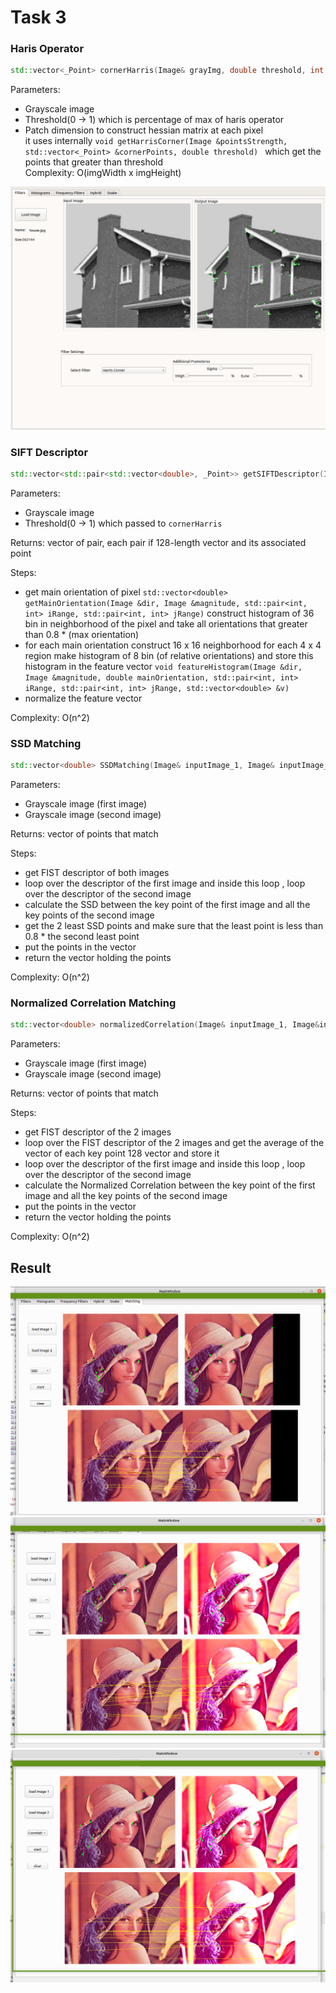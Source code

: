 # Task 3
### Haris Operator
```c++
std::vector<_Point> cornerHarris(Image& grayImg, double threshold, int patchDim = 3)
```
Parameters:
* Grayscale image
* Threshold(0 -> 1) which is percentage of max of haris operator
* Patch dimension to construct hessian matrix at each pixel<br>
  it uses internally ```void getHarrisCorner(Image &pointsStrength, std::vector<_Point> &cornerPoints, double threshold) ```
  which get the points that greater than threshold
  <br>
  Complexity: O(imgWidth x imgHeight)

![](Resources/images/image1.png)

### SIFT Descriptor
```c++
std::vector<std::pair<std::vector<double>, _Point>> getSIFTDescriptor(Image &inputImg, float threshold = 0.01)
```
Parameters:
* Grayscale image
* Threshold(0 -> 1) which passed to `cornerHarris`

Returns:
vector of pair, each pair if 128-length vector and its associated point

Steps:
* get main orientation of pixel `std::vector<double>
  getMainOrientation(Image &dir, Image &magnitude, std::pair<int, int> iRange, std::pair<int, int> jRange)`
  construct histogram of 36 bin in neighborhood of the pixel and take all orientations that greater than 0.8 * (max orientation)
* for each main orientation construct 16 x 16 neighborhood for each 4 x 4 region make histogram of 8 bin (of relative orientations) and store this histogram in the feature vector
  `void featureHistogram(Image &dir, Image &magnitude, double mainOrientation, std::pair<int, int> iRange, std::pair<int, int> jRange, std::vector<double> &v)`
* normalize the feature vector

Complexity: O(n^2)

### SSD Matching
```c++
std::vector<double> SSDMatching(Image& inputImage_1, Image& inputImage_2);
```
Parameters:
* Grayscale image (first image)
* Grayscale image (second image)

Returns:
vector of points that match

Steps:
* get FIST descriptor of both images
* loop over the descriptor of the first image and  inside this loop
  , loop over the descriptor of the second image
* calculate the SSD between the key point of the first image and all the key points
  of the second image
* get the 2 least SSD points and make sure that the least point is less than 0.8 * the second least point
* put the points in the vector
* return the vector holding the points

Complexity: O(n^2)

### Normalized Correlation Matching
```c++
std::vector<double> normalizedCorrelation(Image& inputImage_1, Image&inputImage_2);
```
Parameters:
* Grayscale image (first image)
* Grayscale image (second image)

Returns:
vector of points that match

Steps:
* get FIST descriptor of the 2 images
* loop over the FIST descriptor of the 2 images and get the average of the vector of each key point 128 vector and store it
* loop over the descriptor of the first image and  inside this loop
  , loop over the descriptor of the second image
* calculate the Normalized Correlation between the key point of the first image and all the key points
  of the second image
* put the points in the vector
* return the vector holding the points

Complexity: O(n^2)

## Result
![](Resources/images/image2.png)
![](Resources/images/image3.png)
![](Resources/images/image4.png)

